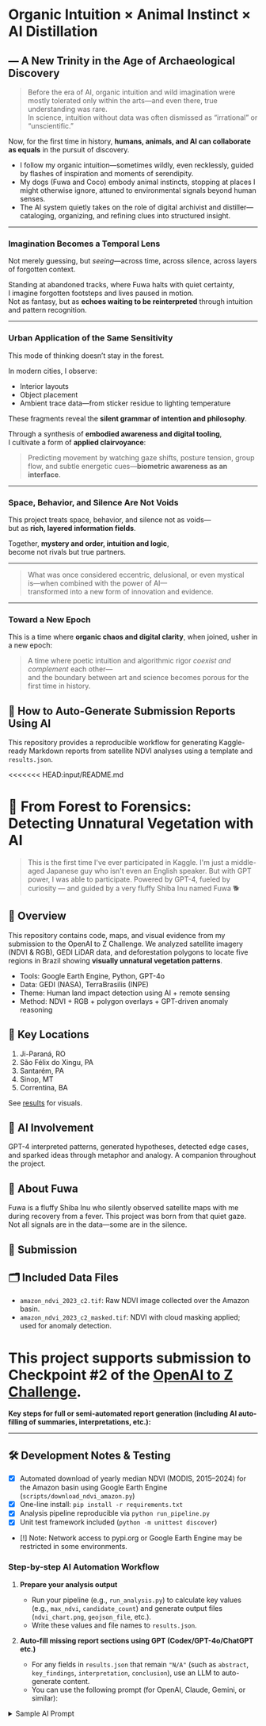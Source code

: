 # Organic Intuition × Animal Instinct × AI Distillation  
## — A New Trinity in the Age of Archaeological Discovery

> Before the era of AI, organic intuition and wild imagination were mostly tolerated only within the arts—and even there, true understanding was rare.  
> In science, intuition without data was often dismissed as “irrational” or “unscientific.”

Now, for the first time in history, **humans, animals, and AI can collaborate as equals** in the pursuit of discovery.

- I follow my organic intuition—sometimes wildly, even recklessly, guided by flashes of inspiration and moments of serendipity.  
- My dogs (Fuwa and Coco) embody animal instincts, stopping at places I might otherwise ignore, attuned to environmental signals beyond human senses.  
- The AI system quietly takes on the role of digital archivist and distiller—cataloging, organizing, and refining clues into structured insight.

---

### Imagination Becomes a Temporal Lens

Not merely guessing, but *seeing*—across time, across silence, across layers of forgotten context.

Standing at abandoned tracks, where Fuwa halts with quiet certainty,  
I imagine forgotten footsteps and lives paused in motion.  
Not as fantasy, but as **echoes waiting to be reinterpreted** through intuition and pattern recognition.

---

### Urban Application of the Same Sensitivity

This mode of thinking doesn’t stay in the forest.

In modern cities, I observe:

- Interior layouts  
- Object placement  
- Ambient trace data—from sticker residue to lighting temperature  

These fragments reveal the **silent grammar of intention and philosophy**.

Through a synthesis of **embodied awareness and digital tooling**,  
I cultivate a form of **applied clairvoyance**:

> Predicting movement by watching gaze shifts, posture tension, group flow, and subtle energetic cues—**biometric awareness as an interface**.

---

### Space, Behavior, and Silence Are Not Voids

This project treats space, behavior, and silence not as voids—  
but as **rich, layered information fields**.

Together, **mystery and order, intuition and logic**,  
become not rivals but true partners.

---

> What was once considered eccentric, delusional, or even mystical  
> is—when combined with the power of AI—  
> transformed into a new form of innovation and evidence.

---

### Toward a New Epoch

This is a time where **organic chaos and digital clarity**, when joined, usher in a new epoch:

> A time where poetic intuition and algorithmic rigor *coexist and complement* each other—  
> and the boundary between art and science becomes porous for the first time in history.


## 🚀 How to Auto-Generate Submission Reports Using AI

This repository provides a reproducible workflow for generating Kaggle-ready Markdown reports from satellite NDVI analyses using a template and `results.json`.

<<<<<<< HEAD:input/README.md

# 🌳 From Forest to Forensics: Detecting Unnatural Vegetation with AI

> This is the first time I've ever participated in Kaggle. I'm just a middle-aged Japanese guy who isn't even an English speaker. But with GPT power, I was able to participate.
> Powered by GPT-4, fueled by curiosity — and guided by a very fluffy Shiba Inu named Fuwa 🐕

## 📌 Overview

This repository contains code, maps, and visual evidence from my submission to the OpenAI to Z Challenge.
We analyzed satellite imagery (NDVI & RGB), GEDI LiDAR data, and deforestation polygons to locate five regions in Brazil showing **visually unnatural vegetation patterns**.

* Tools: Google Earth Engine, Python, GPT-4o
* Data: GEDI (NASA), TerraBrasilis (INPE)
* Theme: Human land impact detection using AI + remote sensing
* Method: NDVI + RGB + polygon overlays + GPT-driven anomaly reasoning

## 📍 Key Locations

1. Ji-Paraná, RO
2. São Félix do Xingu, PA
3. Santarém, PA
4. Sinop, MT
5. Correntina, BA

See [results](./results) for visuals.

## 🧠 AI Involvement

GPT-4 interpreted patterns, generated hypotheses, detected edge cases, and sparked ideas through metaphor and analogy.
A companion throughout the project.

## 🐶 About Fuwa

Fuwa is a fluffy Shiba Inu who silently observed satellite maps with me during recovery from a fever.
This project was born from that quiet gaze. Not all signals are in the data—some are in the silence.

## 🔗 Submission

## 🗂️ Included Data Files

* `amazon_ndvi_2023_c2.tif`: Raw NDVI image collected over the Amazon basin.
* `amazon_ndvi_2023_c2_masked.tif`: NDVI with cloud masking applied; used for anomaly detection.

This project supports submission to Checkpoint #2 of the [OpenAI to Z Challenge](https://www.kaggle.com/competitions/openai-to-z-challenge/overview).
=======
**Key steps for full or semi-automated report generation (including AI auto-filling of summaries, interpretations, etc.):**

---
## 🛠️ Development Notes & Testing

- [x] Automated download of yearly median NDVI (MODIS, 2015–2024) for the Amazon basin using Google Earth Engine (`scripts/download_ndvi_amazon.py`)
- [x] One-line install: `pip install -r requirements.txt`
- [x] Analysis pipeline reproducible via `python run_pipeline.py`
- [x] Unit test framework included (`python -m unittest discover`)
- [!] Note: Network access to pypi.org or Google Earth Engine may be restricted in some environments.

### Step-by-step AI Automation Workflow

1. **Prepare your analysis output**
   - Run your pipeline (e.g., `run_analysis.py`) to calculate key values (e.g., `max_ndvi`, `candidate_count`) and generate output files (`ndvi_chart.png`, `geojson_file`, etc.).
   - Write these values and file names to `results.json`.

2. **Auto-fill missing report sections using GPT (Codex/GPT-4o/ChatGPT etc.)**
   - For any fields in `results.json` that remain `"N/A"` (such as `abstract`, `key_findings`, `interpretation`, `conclusion`), use an LLM to auto-generate content.
   - You can use the following prompt (for OpenAI, Claude, Gemini, or similar):

<details>
<summary>Sample AI Prompt</summary>

```text
Below is a Markdown template for a Kaggle submission and a JSON object with placeholders ("N/A").
For every key in the JSON that is "N/A", generate plausible content (AI summary, findings, interpretations, conclusions, etc.).
Fill all fields, using the context and filled values where available, and return the completed JSON object only.

Markdown template:
---
# {site_name} NDVI Anomaly Detection Report
...
## Footnote
{footnote}
---

Partial JSON:
{
  "site_name": "Obidos South NDVI Analysis",
  "abstract": "N/A",
  "background": "N/A",
  "methodology": "NDVI anomaly detection was performed using Landsat 8 imagery.",
  "key_findings": "N/A",
  "ndvi_chart": "o3_ndvi_chart.png",
  "geojson_file": "o3_ndvi_candidates.geojson",
  "interpretation": "N/A",
  "conclusion": "N/A",
  "generation_date": "2025-06-11 17:11",
  "commit_hash": "a1b2c3d4",
  "max_ndvi": 0.82,
  "candidate_count": 4,
  "footnote": "N/A"
}
>>>>>>> fcbe1eb07b9f56d6be76a348f3322c34bd9ea47c:README.md
